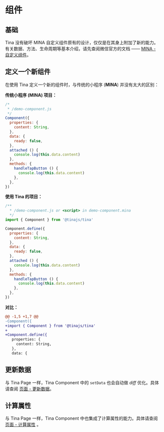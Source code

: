 # 组件

## 基础
Tina 没有破坏 MINA 自定义组件原有的设计，仅仅是在其身上附加了新的能力。有关数据、方法、生命周期等基本介绍，请先查阅微信官方的文档 —— [MINA - 自定义组件](https://mp.weixin.qq.com/debug/wxadoc/dev/framework/custom-component/)。

## 定义一个新组件
在使用 Tina 定义一个新的组件时，与传统的小程序 (**MINA**) 并没有太大的区别：


**传统小程序 (MINA) 项目：**
```javascript
/*
 * /demo-component.js
 */
Component({
  properties: {
    content: String,
  },
  data: {
    ready: false,
  },
  attached () {
    console.log(this.data.content)
  },
  methods: {
    handleTapButton () {
      console.log(this.data.content)
    },
  },
})
```

**使用 Tina 的项目：**
```javascript
/**
  * /demo-component.js or <script> in demo-component.mina
  */
import { Component } from '@tinajs/tina'

Component.define({
  properties: {
    content: String,
  },
  data: {
    ready: false,
  },
  attached () {
    console.log(this.data.content)
  },
  methods: {
    handleTapButton () {
      console.log(this.data.content)
    },
  },
})
```

**对比：**
```diff
@@ -1,5 +1,7 @@
-Component({
+import { Component } from '@tinajs/tina'
+
+Component.define({
   properties: {
     content: String,
   },
   data: {
```

## 更新数据
与 Tina Page 一样，Tina Component 中的 ``setData`` 也会自动做 *diff* 优化。具体请查阅 [页面 - 更新数据](guide/page?id=更新数据)。

## 计算属性
与 Tina Page 一样，Tina Component 中也集成了计算属性的能力。具体请查阅 [页面 - 计算属性](guide/page?id=计算属性) 。
